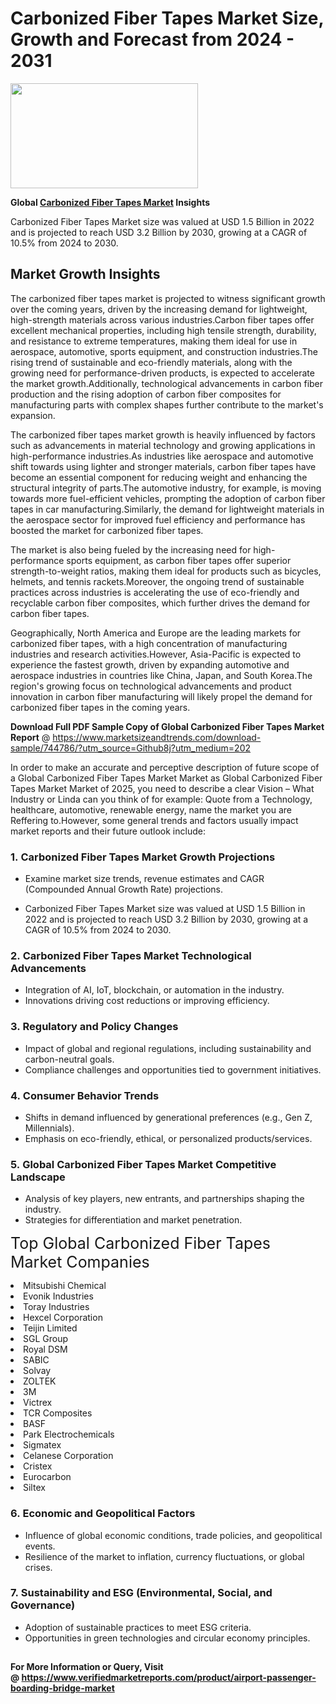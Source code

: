 <H1>Carbonized Fiber Tapes Market Size, Growth and Forecast from 2024 - 2031</H1><img class="aligncenter size-medium wp-image-584254" src="https://thirdeyenews.in/wp-content/uploads/2024/09/Global-Market-Research-300x168.jpeg" alt="" width="300" height="168" /><p><strong>Global&nbsp;<a href="https://www.marketsizeandtrends.com/download-sample/744786/?utm_source=Github8j?utm_medium=202">Carbonized Fiber Tapes Market</a> Insights</strong></p><p>Carbonized Fiber Tapes Market size was valued at USD 1.5 Billion in 2022 and is projected to reach USD 3.2 Billion by 2030, growing at a CAGR of 10.5% from 2024 to 2030.</p><p><h2>Market Growth Insights</h2> <p>The carbonized fiber tapes market is projected to witness significant growth over the coming years, driven by the increasing demand for lightweight, high-strength materials across various industries.Carbon fiber tapes offer excellent mechanical properties, including high tensile strength, durability, and resistance to extreme temperatures, making them ideal for use in aerospace, automotive, sports equipment, and construction industries.The rising trend of sustainable and eco-friendly materials, along with the growing need for performance-driven products, is expected to accelerate the market growth.Additionally, technological advancements in carbon fiber production and the rising adoption of carbon fiber composites for manufacturing parts with complex shapes further contribute to the market's expansion.</p> <p>The carbonized fiber tapes market growth is heavily influenced by factors such as advancements in material technology and growing applications in high-performance industries.As industries like aerospace and automotive shift towards using lighter and stronger materials, carbon fiber tapes have become an essential component for reducing weight and enhancing the structural integrity of parts.The automotive industry, for example, is moving towards more fuel-efficient vehicles, prompting the adoption of carbon fiber tapes in car manufacturing.Similarly, the demand for lightweight materials in the aerospace sector for improved fuel efficiency and performance has boosted the market for carbonized fiber tapes.</p> <p>The market is also being fueled by the increasing need for high-performance sports equipment, as carbon fiber tapes offer superior strength-to-weight ratios, making them ideal for products such as bicycles, helmets, and tennis rackets.Moreover, the ongoing trend of sustainable practices across industries is accelerating the use of eco-friendly and recyclable carbon fiber composites, which further drives the demand for carbon fiber tapes.</p> <p>Geographically, North America and Europe are the leading markets for carbonized fiber tapes, with a high concentration of manufacturing industries and research activities.However, Asia-Pacific is expected to experience the fastest growth, driven by expanding automotive and aerospace industries in countries like China, Japan, and South Korea.The region's growing focus on technological advancements and product innovation in carbon fiber manufacturing will likely propel the demand for carbonized fiber tapes in the coming years.</p> <p><span class=""><strong>Download Full PDF Sample Copy of Global Carbonized Fiber Tapes Market Report</strong> @ <a href="https://www.marketsizeandtrends.com/download-sample/744786/?utm_source=Github8j?utm_medium=202" target="_blank">https://www.marketsizeandtrends.com/download-sample/744786/?utm_source=Github8j?utm_medium=202</a></span></p><p>In order to make an accurate and perceptive description of future scope of a Global&nbsp;Carbonized Fiber Tapes Market Market as Global&nbsp;Carbonized Fiber Tapes Market Market of 2025, you need to describe a clear Vision &ndash; What Industry or Linda can you think of for example: Quote from a Technology, healthcare, automotive, renewable energy, name the market you are Reffering to.However, some general trends and factors usually impact market reports and their future outlook include:</p><h3>1.&nbsp;<strong>Carbonized Fiber Tapes Market Growth Projections</strong></h3><ul><li>Examine market size trends, revenue estimates and CAGR (Compounded Annual Growth Rate) projections.</li><li><p>Carbonized Fiber Tapes Market size was valued at USD 1.5 Billion in 2022 and is projected to reach USD 3.2 Billion by 2030, growing at a CAGR of 10.5% from 2024 to 2030.</p></li></ul><h3>2.&nbsp;<strong>Carbonized Fiber Tapes Market Technological Advancements</strong></h3><ul><li>Integration of AI, IoT, blockchain, or automation in the industry.</li><li>Innovations driving cost reductions or improving efficiency.</li></ul><h3>3.&nbsp;<strong>Regulatory and Policy Changes</strong></h3><ul><li>Impact of global and regional regulations, including sustainability and carbon-neutral goals.</li><li>Compliance challenges and opportunities tied to government initiatives.</li></ul><h3>4.&nbsp;<strong>Consumer Behavior Trends</strong></h3><ul><li>Shifts in demand influenced by generational preferences (e.g., Gen Z, Millennials).</li><li>Emphasis on eco-friendly, ethical, or personalized products/services.</li></ul><h3>5.&nbsp;<strong>Global Carbonized Fiber Tapes Market Competitive Landscape</strong></h3><ul><li>Analysis of key players, new entrants, and partnerships shaping the industry.</li><li>Strategies for differentiation and market penetration.</li></ul><p data-pm-slice="1 1 []"><span style="color: inherit; font-family: inherit; font-size: 25px;">Top Global Carbonized Fiber Tapes Market Companies</span></p><div class="" data-test-id=""><p><li>Mitsubishi Chemical</li><li> Evonik Industries</li><li> Toray Industries</li><li> Hexcel Corporation</li><li> Teijin Limited</li><li> SGL Group</li><li> Royal DSM</li><li> SABIC</li><li> Solvay</li><li> ZOLTEK</li><li> 3M</li><li> Victrex</li><li> TCR Composites</li><li> BASF</li><li> Park Electrochemicals</li><li> Sigmatex</li><li> Celanese Corporation</li><li> Cristex</li><li> Eurocarbon</li><li> Siltex</li></p></div><h3>6.&nbsp;<strong>Economic and Geopolitical Factors</strong></h3><ul><li>Influence of global economic conditions, trade policies, and geopolitical events.</li><li>Resilience of the market to inflation, currency fluctuations, or global crises.</li></ul><h3>7.&nbsp;<strong>Sustainability and ESG (Environmental, Social, and Governance)</strong></h3><ul><li>Adoption of sustainable practices to meet ESG criteria.</li><li>Opportunities in green technologies and circular economy principles.</li></ul><h2><strong style="font-size: 14px;">For More Information or Query, Visit @&nbsp;</strong><a style="background-color: #ffffff; font-size: 14px;" href="https://www.marketsizeandtrends.com/report/carbonized-fiber-tapes-market/" target="_blank">https://www.verifiedmarketreports.com/product/airport-passenger-boarding-bridge-market</a></h2>